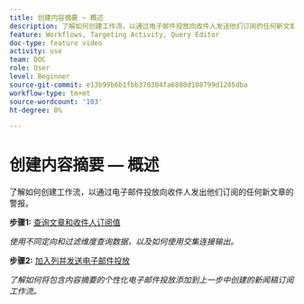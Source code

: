```yaml
---
title: 创建内容摘要 — 概述
description: 了解如何创建工作流，以通过电子邮件投放向收件人发送他们订阅的任何新文章的警报。
feature: Workflows, Targeting Activity, Query Editor
doc-type: feature video
activity: use
team: DOC
role: User
level: Beginner
source-git-commit: e13b99b6b1fbb370304fa6880d108799d1285dba
workflow-type: tm+mt
source-wordcount: '103'
ht-degree: 0%

---
```


# 创建内容摘要 — 概述

了解如何创建工作流，以通过电子邮件投放向收件人发出他们订阅的任何新文章的警报。

**步骤1:** [查询文章和收件人订阅值](/help/process-management/create-a-content-digest/query-articles-and-recipient-subscription-values.md)

*使用不同定向和过滤维度查询数据，以及如何使用交集连接输出。*

**步骤2:** [加入列并发送电子邮件投放](/help/process-management/create-a-content-digest/join-columns-and-send-automated-email-delivery.md)

*了解如何将包含内容摘要的个性化电子邮件投放添加到上一步中创建的新闻稿订阅工作流。*
